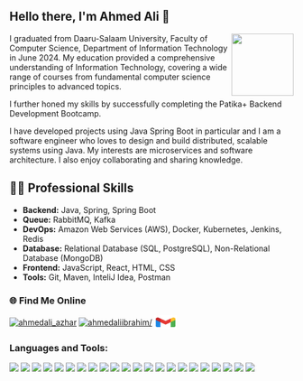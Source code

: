 <h2> Hello there, I'm Ahmed Ali 👋 </h2>

<img align="right" src="https://media2.giphy.com/media/zhYSVCirREeIZtONCI/giphy.gif" height="110" width='110'/>

I graduated from Daaru-Salaam University, Faculty of Computer Science, Department of Information Technology in June 2024. My education provided a comprehensive understanding of Information Technology, covering a wide range of courses from fundamental computer science principles to advanced topics.

I further honed my skills by successfully completing the Patika+ Backend Development Bootcamp.

I have developed projects using Java Spring Boot in particular and I am a software engineer who loves to design and build distributed, scalable systems using Java. My interests are microservices and software architecture. I also enjoy collaborating and sharing knowledge.

## 👨‍💻 Professional Skills

- **Backend:** Java, Spring, Spring Boot
- **Queue:** RabbitMQ, Kafka
- **DevOps:** Amazon Web Services (AWS), Docker, Kubernetes, Jenkins, Redis
- **Database:** Relational Database (SQL, PostgreSQL), Non-Relational Database (MongoDB)
- **Frontend:** JavaScript, React, HTML, CSS
- **Tools:** Git, Maven, InteliJ Idea, Postman

<h3 align="left">🌐 Find Me Online</h3>
<p align="left">
<a href="https://twitter.com/ahmedali_azhar" target="blank"><img align="center" src="https://raw.githubusercontent.com/rahuldkjain/github-profile-readme-generator/master/src/images/icons/Social/twitter.svg" alt="ahmedali_azhar" height="25" width="50" /></a>
<a href="https://linkedin.com/in/ahmedaliibrahim/" target="blank"><img align="center" src="https://raw.githubusercontent.com/rahuldkjain/github-profile-readme-generator/master/src/images/icons/Social/linked-in-alt.svg" alt="ahmedaliibrahim/" height="25" width="40" /></a>
<a href="mailto:ahmedaliibrahim01@gmail.com" target="blank"><img align="center" src="https://raw.githubusercontent.com/rahuldkjain/github-profile-readme-generator/master/src/images/icons/Social/gmail.svg" alt="ahmedaliibrahim01@gmail.com" height="25" width="40" /></a>
</p>
<h3 align="left">Languages and Tools:</h3>
<p align="left"> 
  <!-- Existing icons -->
</p>
<p float="left">
  <img src="https://img.shields.io/badge/Java-007396?style=for-the-badge&logo=java&logoColor=white" height="25"/>
  <img src="https://img.shields.io/badge/Spring_Framework-6DB33F?style=for-the-badge&logo=spring&logoColor=white" height="25"/>
  <img src="https://img.shields.io/badge/Spring_Boot-6DB33F?style=for-the-badge&logo=spring&logoColor=white" height="25"/>
  <img src="https://img.shields.io/badge/JavaScript-F7DF1E?style=for-the-badge&logo=javascript&logoColor=black" height="25"/>
  <img src="https://img.shields.io/badge/React-61DAFB?style=for-the-badge&logo=react&logoColor=black" height="25"/>
  <img src="https://img.shields.io/badge/HTML5-E34F26?style=for-the-badge&logo=html5&logoColor=white" height="25"/>
  <img src="https://img.shields.io/badge/CSS3-1572B6?style=for-the-badge&logo=css3&logoColor=white" height="25"/>
  <img src="https://img.shields.io/badge/Bootstrap-563D7C?style=for-the-badge&logo=bootstrap&logoColor=white" height="25"/>
  <img src="https://img.shields.io/badge/PostgreSQL-336791?style=for-the-badge&logo=postgresql&logoColor=white" height="25"/>
  <img src="https://img.shields.io/badge/Docker-2496ED?style=for-the-badge&logo=docker&logoColor=white" height="25"/>
  <img src="https://img.shields.io/badge/Git-F05032?style=for-the-badge&logo=git&logoColor=white" height="25"/>
  <img src="https://img.shields.io/badge/RabbitMQ-FF6600?style=for-the-badge&logo=rabbitmq&logoColor=white" height="25"/>
  <img src="https://img.shields.io/badge/Apache_Kafka-231F20?style=for-the-badge&logo=apachekafka&logoColor=white" height="25"/>
  <img src="https://img.shields.io/badge/Amazon_Web_Services_(AWS)-232F3E?style=for-the-badge&logo=amazonaws&logoColor=white" height="25"/>
  <img src="https://img.shields.io/badge/Kubernetes-326CE5?style=for-the-badge&logo=kubernetes&logoColor=white" height="25"/>
  <img src="https://img.shields.io/badge/Jenkins-D24939?style=for-the-badge&logo=jenkins&logoColor=white" height="25"/>
  <img src="https://img.shields.io/badge/Redis-DC382D?style=for-the-badge&logo=redis&logoColor=white" height="25"/>
  <img src="https://img.shields.io/badge/SQL-003B57?style=for-the-badge&logo=sql&logoColor=white" height="25"/>
  <img src="https://img.shields.io/badge/MongoDB-47A248?style=for-the-badge&logo=mongodb&logoColor=white" height="25"/>
  <img src="https://img.shields.io/badge/Maven-C71A36?style=for-the-badge&logo=apache%20maven&logoColor=white" height="25"/>
  <img src="https://img.shields.io/badge/IntelliJ_IDEA-000000?style=for-the-badge&logo=intellij%20idea&logoColor=white" height="25"/>
  <img src="https://img.shields.io/badge/Postman-FF6C37?style=for-the-badge&logo=postman&logoColor=white" height="25"/>
</p>
